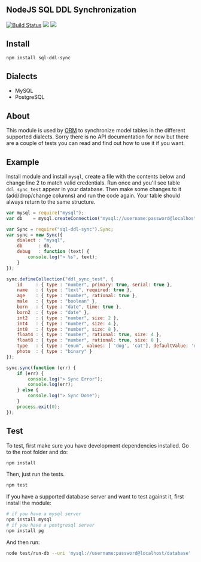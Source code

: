 ## NodeJS SQL DDL Synchronization

[![Build Status](https://secure.travis-ci.org/dresende/node-sql-ddl-sync.png?branch=master)](http://travis-ci.org/dresende/node-sql-ddl-sync)
[![](https://badge.fury.io/js/sql-ddl-sync.png)](https://npmjs.org/package/sql-ddl-sync)
[![](https://gemnasium.com/dresende/node-sql-ddl-sync.png)](https://gemnasium.com/dresende/node-sql-ddl-sync)

## Install

```sh
npm install sql-ddl-sync
```

## Dialects

- MySQL
- PostgreSQL

## About

This module is used by [ORM](http://dresende.github.com/node-orm2) to synchronize model tables in the different supported
dialects. Sorry there is no API documentation for now but there are a couple of tests you can read and find out how to use
it if you want.

## Example

Install module and install `mysql`, create a file with the contents below and change line 2 to match valid credentials.
Run once and you'll see table `ddl_sync_test` appear in your database. Then make some changes to it (add/drop/change columns)
and run the code again. Your table should always return to the same structure.

```js
var mysql = require("mysql");
var db    = mysql.createConnection("mysql://username:password@localhost/database");

var Sync = require("sql-ddl-sync").Sync;
var sync = new Sync({
	dialect : "mysql",
	db      : db,
	debug   : function (text) {
		console.log("> %s", text);
	}
});

sync.defineCollection("ddl_sync_test", {
	id     : { type : "number", primary: true, serial: true },
	name   : { type : "text", required: true },
	age    : { type : "number", rational: true },
	male   : { type : "boolean" },
	born   : { type : "date", time: true },
	born2  : { type : "date" },
	int2   : { type : "number", size: 2 },
	int4   : { type : "number", size: 4 },
	int8   : { type : "number", size: 8 },
	float4 : { type : "number", rational: true, size: 4 },
	float8 : { type : "number", rational: true, size: 8 },
	type   : { type : "enum", values: [ 'dog', 'cat'], defaultValue: 'dog', required: true },
	photo  : { type : "binary" }
});

sync.sync(function (err) {
	if (err) {
		console.log("> Sync Error");
		console.log(err);
	} else {
		console.log("> Sync Done");
	}
	process.exit(0);
});

```

## Test

To test, first make sure you have development dependencies installed. Go to the root folder and do:

```sh
npm install
```

Then, just run the tests.

```sh
npm test
```

If you have a supported database server and want to test against it, first install the module:

```sh
# if you have a mysql server
npm install mysql
# if you have a postgresql server
npm install pg
```

And then run:

```sh
node test/run-db --uri 'mysql://username:password@localhost/database'
```
